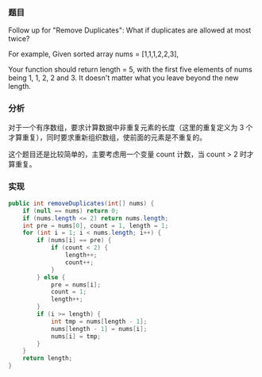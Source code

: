 ### 题目

Follow up for "Remove Duplicates":
What if duplicates are allowed at most twice?

For example,
Given sorted array nums = [1,1,1,2,2,3],

Your function should return length = 5, with the first five elements of nums being 1, 1, 2, 2 and 3. It doesn't matter what you leave beyond the new length.

### 分析

对于一个有序数组，要求计算数据中非重复元素的长度（这里的重复定义为 3 个才算重复），同时要求重新组织数组，使前面的元素是不重复的。

这个题目还是比较简单的，主要考虑用一个变量 count 计数，当 count > 2 时才算重复。

### 实现

```java
public int removeDuplicates(int[] nums) {
    if (null == nums) return 0;
    if (nums.length <= 2) return nums.length;
    int pre = nums[0], count = 1, length = 1;
    for (int i = 1; i < nums.length; i++) {
        if (nums[i] == pre) {
            if (count < 2) {
                length++;
                count++;
            }
        } else {
            pre = nums[i];
            count = 1;
            length++;
        }
        if (i >= length) {
            int tmp = nums[length - 1];
            nums[length - 1] = nums[i];
            nums[i] = tmp;
        }
    }
    return length;
}
```